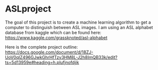 # ASLproject
The goal of this project is to create a machine learning algorithm to get a computer to distinguish between ASL images.
I am using an ASL alphabet database from kaggle which can be found here: https://www.kaggle.com/grassknoted/asl-alphabet

Here is the complete project outline: https://docs.google.com/document/d/18ZJ-UoV0qIZ496GJwkGhrHfTzv3HM8L-J2h8ImQB33k/edit?ts=5d13959e#heading=h.plufjnofdjik
